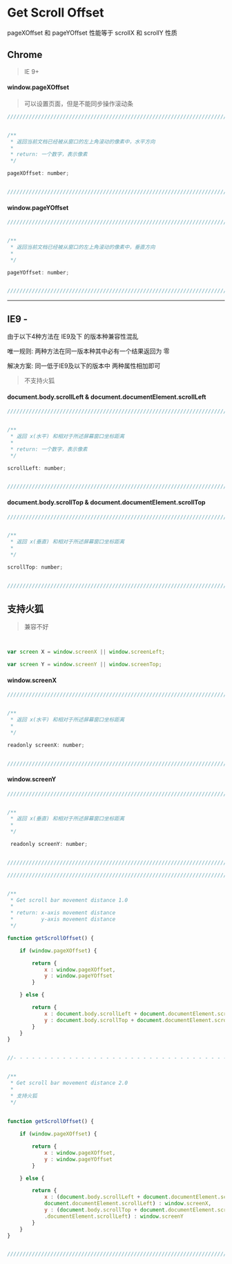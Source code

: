 # Get Scroll Offset

pageXOffset 和 pageYOffset 性能等于 scrollX 和 scrollY 性质

## Chrome

> IE 9+

#### window.pageXOffset

> 可以设置页面，但是不能同步操作滚动条

``` javascript
///////////////////////////////////////////////////////////////////////////////////////////////////////////////////////


/**
 * 返回当前文档已经被从窗口的左上角滚动的像素中，水平方向
 * 
 * return: 一个数字，表示像素
 */

pageXOffset: number;


///////////////////////////////////////////////////////////////////////////////////////////////////////////////////////
```


#### window.pageYOffset

``` javascript
///////////////////////////////////////////////////////////////////////////////////////////////////////////////////////


/**
 * 返回当前文档已经被从窗口的左上角滚动的像素中，垂直方向
 * 
 */

pageYOffset: number;


///////////////////////////////////////////////////////////////////////////////////////////////////////////////////////
```

*** 

## IE9 -

由于以下4种方法在 IE9及下 的版本种兼容性混乱

唯一规则: 两种方法在同一版本种其中必有一个结果返回为 零

解决方案: 同一低于IE9及以下的版本中 两种属性相加即可

> 不支持火狐

#### document.body.scrollLeft & document.documentElement.scrollLeft

``` javascript
///////////////////////////////////////////////////////////////////////////////////////////////////////////////////////


/**
 * 返回 x(水平) 和相对于所述屏幕窗口坐标距离
 * 
 * return: 一个数字，表示像素
 */

scrollLeft: number;


///////////////////////////////////////////////////////////////////////////////////////////////////////////////////////
```



#### document.body.scrollTop & document.documentElement.scrollTop

``` javascript
///////////////////////////////////////////////////////////////////////////////////////////////////////////////////////


/**
 * 返回 x(垂直) 和相对于所述屏幕窗口坐标距离
 * 
 */

scrollTop: number;


///////////////////////////////////////////////////////////////////////////////////////////////////////////////////////
```


## 支持火狐

> 兼容不好

``` javascript


var screen X = window.screenX || window.screenLeft;

var screen Y = window.screenY || window.screenTop;


```

#### window.screenX

``` javascript
///////////////////////////////////////////////////////////////////////////////////////////////////////////////////////


/**
 * 返回 x(水平) 和相对于所述屏幕窗口坐标距离
 * 
 */

readonly screenX: number;


///////////////////////////////////////////////////////////////////////////////////////////////////////////////////////
```

#### window.screenY

``` javascript
///////////////////////////////////////////////////////////////////////////////////////////////////////////////////////


/**
 * 返回 x(垂直) 和相对于所述屏幕窗口坐标距离
 * 
 */

 readonly screenY: number;


///////////////////////////////////////////////////////////////////////////////////////////////////////////////////////
```



``` javascript
///////////////////////////////////////////////////////////////////////////////////////////////////////////////////////


/**
 * Get scroll bar movement distance 1.0
 * 
 * return: x-axis movement distance
 *         y-axis movement distance
 */

function getScrollOffset() {

    if (window.pageXOffset) {

        return {
            x : window.pageXOffset,
            y : window.pageYOffset
        }

    } else {

        return {
            x : document.body.scrollLeft + document.documentElement.scrollLeft,
            y : document.body.scrollTop + document.documentElement.scrollTop
        }
    }
}


//- - - - - - - - - - - - - - - - - - - - - - - - - - - - - - - - - - - - - - - - - - - - - - - - - - - - - - - - - -//


/**
 * Get scroll bar movement distance 2.0
 * 
 * 支持火狐
 */
 
 
function getScrollOffset() {

    if (window.pageXOffset) {

        return {
            x : window.pageXOffset,
            y : window.pageYOffset
        }

    } else {

        return {
            x : (document.body.scrollLeft + document.documentElement.scrollLeft) ? (document.body.scrollLeft + 
            document.documentElement.scrollLeft) : window.screenX,
            y : (document.body.scrollTop + document.documentElement.scrollTop) ? (document.body.scrollLeft + document
            .documentElement.scrollLeft) : window.screenY
        }
    }
}


///////////////////////////////////////////////////////////////////////////////////////////////////////////////////////
```



